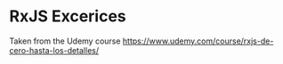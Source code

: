 # RxJS Excerices

Taken from the Udemy course
https://www.udemy.com/course/rxjs-de-cero-hasta-los-detalles/
